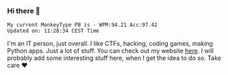 ### Hi there 👋
<!-- PB START -->
```
My current MonkeyType PB is - WPM:94.21 Acc:97.42
Updated on: 11:20:34 CEST Time
```
<!-- PB END -->
I'm an IT person, just overall. I like CTFs, hacking, coding games, making Python apps. Just a lot of stuff.
You can check out my website [here](https://skill3472.github.io/).
I will probably add some interesting stuff here, when I get the idea to do so. Take care ❤️
